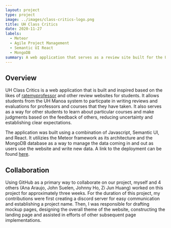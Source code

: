 ```yaml
---
layout: project
type: project
image: ../images/class-critics-logo.png
title: UH Class Critics
date: 2020-11-27
labels:
  - Meteor
  - Agile Project Management
  - Semantic UI React
  - MongoDB
summary: A web application that serves as a review site built for the UH Manoa community,
---
```


## Overview

UH Class Critics is a web application that is built and inspired based on the likes of [ratemyprofessor](https://www.ratemyprofessors.com/) and other review websites for students. It allows students from the UH Manoa system to particpate in writing reviews and evaluations for professors and courses that they have taken. It also serves as a way for other students to learn about particular courses and make judgments based on the feedback of others, reducing uncertainty and establishing clear expectations. 

The application was built using a combination of Javascript, Semantic UI, and React. It utilizies the Meteor framework as its architecture and the MongoDB database as a way to manage the data coming in and out as users use the website and write new data. A link to the deployment can be found [here](https://class-critics.xyz/#/).

## Collaboration

Using GitHub as a primary way to collaborate on our project, myself and 4 others (Ana Araujo, John Suelen, Johnny Ho, Zi Jun Huang) worked on this project for approximately three weeks. For the duration of this project, my contributions were first creating a discord server for easy communication and establishing a project name. Then, I was responsible for drafting mockup pages, designing the overall theme of the website, constructing the landing page and assisted in efforts of other subsequent page implementations.







